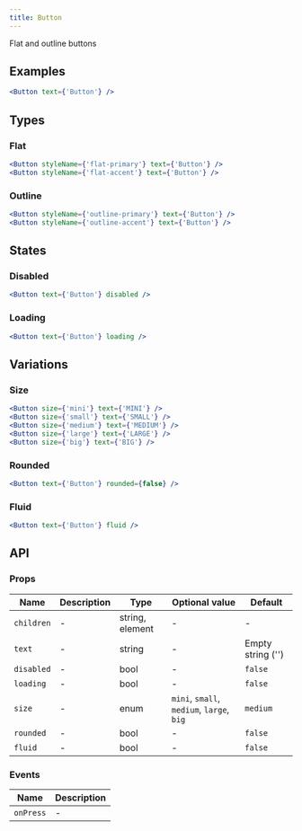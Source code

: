 ```yaml
---
title: Button
---
```

Flat and outline buttons

## Examples

```jsx
<Button text={'Button'} />
```

## Types

### Flat

```jsx
<Button styleName={'flat-primary'} text={'Button'} />
<Button styleName={'flat-accent'} text={'Button'} />
```

### Outline

```jsx
<Button styleName={'outline-primary'} text={'Button'} />
<Button styleName={'outline-accent'} text={'Button'} />
```

## States

### Disabled

```jsx
<Button text={'Button'} disabled />
```

### Loading

```jsx
<Button text={'Button'} loading />
```

## Variations

### Size

```jsx
<Button size={'mini'} text={'MINI'} />
<Button size={'small'} text={'SMALL'} />
<Button size={'medium'} text={'MEDIUM'} />
<Button size={'large'} text={'LARGE'} />
<Button size={'big'} text={'BIG'} />
```

### Rounded

```jsx
<Button text={'Button'} rounded={false} />
```

### Fluid

```jsx
<Button text={'Button'} fluid />
```

## API

### Props

Name | Description | Type | Optional value | Default
--- | --- | --- | --- | ---
`children` | - | string, element | - | -
`text` | - | string | - | Empty string ('')
`disabled` | - | bool | - | `false`
`loading` | - | bool | - | `false`
`size` | - | enum | `mini`, `small`, `medium`, `large`, `big` | `medium`
`rounded` | - | bool | - | `false`
`fluid` | - | bool | - | `false`

### Events

Name | Description
--- | ---
`onPress` | -
